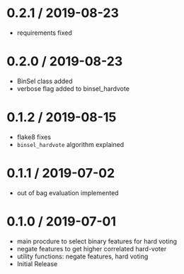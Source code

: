 # 0.2.1 / 2019-08-23

  * requirements fixed
  
# 0.2.0 / 2019-08-23

  * BinSel class added
  * verbose flag added to binsel_hardvote

# 0.1.2 / 2019-08-15

  * flake8 fixes
  * `binsel_hardvote` algorithm explained

# 0.1.1 / 2019-07-02

  * out of bag evaluation implemented

# 0.1.0 / 2019-07-01

  * main procdure to select binary features for hard voting
  * negate features to get higher correlated hard-voter
  * utility functions: negate features, hard voting
  * Initial Release

